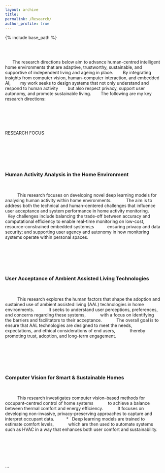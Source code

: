 ```yaml
---
layout: archive
title:
permalink: /Research/
author_profile: true
---
```


{% include base_path %}

<style>
/* ====== Intro Section ====== */
.research-intro {
  background: linear-gradient(to right, #f5f7fa, #e8eef3);
  padding: 2rem;
  border-radius: 12px;
  margin-bottom: 3rem;
  box-shadow: 0 4px 8px rgba(0,0,0,0.05);
}
.research-intro .intro-text {
  max-width: 900px;
  margin: 0 auto;
  font-size: 1.05rem;
  color: #333;
  line-height: 1.7;
}

/* ====== NEW: Full-Width Research Section ====== */
/* This makes the entire section stretch full-width, like on your about page */
.research-section {
  position: relative;
  left: 50%;
  right: 50%;
  width: 100vw;
  margin-left: -50vw;
  margin-right: -50vw;
  background: #ffffff;
  padding: 2.5rem 0;
  text-align: center;
}

/* ====== NEW: Content Container ====== */
/* This container sits inside .research-section to center your grid */
.research-container {
  width: 100%;
  max-width: 1000px; /* Sets how wide the content area can go */
  margin: 0 auto; /* Centers inside full-width section */
  padding: 0 2rem;
}

  /* ====== Header ====== */
.pub-header {
  background-color: #e4e4e4;
  padding: 1rem 1rem;
  text-align: center;
  font-size: 2.2rem;
  font-weight: 700;
  color: #111;
  border-radius: 10px;
  margin-bottom: 2rem;
}
  
/* ====== Research Grid (Your existing style) ====== */
.research-grid {
  display: grid;
  grid-template-columns: repeat(auto-fit, minmax(300px, 1fr));
  gap: 2rem;
  align-items: stretch;
  text-align: left; /* Resets text-align for cards */
}

/* ====== Research Card (Your existing style) ====== */
.research-card {
  background: white;
  border-radius: 16px;
  padding: 2rem;
  box-shadow: 0 6px 12px rgba(0,0,0,0.07);
  transition: transform 0.2s ease, box-shadow 0.2s ease;
}
.research-card:hover {
  transform: translateY(-5px);
  box-shadow: 0 10px 18px rgba(0,0,0,0.1);
}
.research-card h3 {
  color: #8b0000;
  font-weight: 600;
  margin-bottom: 1rem;
}
.research-card p {
  color: #333;
  font-size: 0.98rem;
  line-height: 1.7;
}
</style>


<div class="research-intro">
  <div class="intro-text">
    <p>
      The research directions below aim to advance human-centred intelligent home environments that are adaptive, trustworthy, sustainable, and supportive of independent living and ageing in place. 
      By integrating insights from computer vision, human–computer interaction, and embedded AI, 
      my work seeks to design systems that not only understand and respond to human activity 
      but also respect privacy, support user autonomy, and promote sustainable living. 
      The following are my key research directions:
    </p>
  </div>
</div>


<div class="research-section">
  
    <div class="research-container">

        <div class="pub-header"> RESEARCH FOCUS </div>

        <div class="research-grid">

      <div class="research-card">
        <h3> Human Activity Analysis in the Home Environment</h3>
        <p>
          This research focuses on developing novel deep learning models for analysing human activity within home environments. 
          The aim is to address both the technical and human-centered challenges that influence user acceptance and system performance in home activity monitoring. 
          Key challenges include balancing the trade-off between accuracy and computational efficiency to enable real-time monitoring on low-cost, resource-constrained embedded systems;s
          ensuring privacy and data security; and supporting user agency and autonomy in how monitoring systems operate within personal spaces.
        </p>
      </div>

      <div class="research-card">
        <h3> User Acceptance of Ambient Assisted Living Technologies</h3>
        <p>
          This research explores the human factors that shape the adoption and sustained use of ambient assisted living (AAL) technologies in home environments. 
          It seeks to understand user perceptions, preferences, and concerns regarding these systems, 
          with a focus on identifying the barriers and facilitators to their acceptance. 
          The overall goal is to ensure that AAL technologies are designed to meet the needs, expectations, and ethical considerations of end users, 
          thereby promoting trust, adoption, and long-term engagement.
        </p>
      </div>

      <div class="research-card">
        <h3> Computer Vision for Smart & Sustainable Homes</h3>
        <p>
          This research investigates computer vision–based methods for occupant-centred control of home systems 
          to achieve a balance between thermal comfort and energy efficiency. 
          It focuses on developing non-invasive, privacy-preserving approaches to capture and interpret occupant data. 
        *   Deep learning models are trained to estimate comfort levels, 
          which are then used to automate systems such as HVAC in a way that enhances both user comfort and sustainability.
        </p>
      </div>

    </div>   </div> </div> ```

</div>
